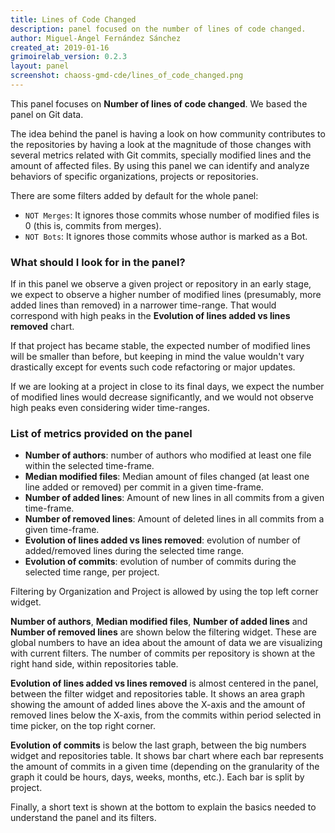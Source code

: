 ```yaml
---
title: Lines of Code Changed
description: panel focused on the number of lines of code changed.
author: Miguel-Ángel Fernández Sánchez
created_at: 2019-01-16
grimoirelab_version: 0.2.3
layout: panel
screenshot: chaoss-gmd-cde/lines_of_code_changed.png
---
```



This panel focuses on **Number of lines of code changed**. We based the panel on Git data.

The idea behind the panel is having a look on how community contributes to the repositories by having a look at the magnitude of those changes with several metrics related with Git commits, specially modified lines and the amount of affected files. By using this panel we can identify and analyze behaviors of specific organizations, projects or repositories.

There are some filters added by default for the whole panel:

* `NOT Merges`: It ignores those commits whose number of modified files is 0 (this is, commits from merges).
* `NOT Bots`: It ignores those commits whose author is marked as a Bot.

### What should I look for in the panel?

If in this panel we observe a given project or repository in an early stage, we expect to observe a higher number of modified lines (presumably, more added lines than removed) in a narrower time-range. That would correspond with high peaks in the **Evolution of lines added vs lines removed** chart.

If that project has became stable, the expected number of modified lines will be smaller than before, but keeping in mind the value wouldn't vary drastically except for events such code refactoring or major updates.

If we are looking at a project in close to its final days, we expect the number of modified lines would decrease significantly, and we would not observe high peaks even considering wider time-ranges.

### List of metrics provided on the panel
* **Number of authors**: number of authors who modified at least one file within the selected time-frame.
* **Median modified files**: Median amount of files changed (at least one line added or removed) per commit in a given time-frame.
* **Number of added lines**: Amount of new lines in all commits from a given time-frame.
* **Number of removed lines**: Amount of deleted lines in all commits from a given time-frame.
* **Evolution of lines added vs lines removed**: evolution of number of added/removed lines during the selected time range.
* **Evolution of commits**: evolution of number of commits during the selected time range, per project.

Filtering by Organization and Project is allowed by using the top left corner
widget.

**Number of authors**, **Median modified files**, **Number of added lines** and **Number of removed lines** are shown below the filtering widget.
These are global numbers to have an idea about the amount of data we are visualizing
with current filters. The number of commits per repository is shown at the right hand side, within
repositories table.

**Evolution of lines added vs lines removed** is almost centered in the panel, between the filter widget and repositories table. It shows an area graph showing the amount of added lines above the X-axis and the amount of removed lines below the X-axis, from the commits within period selected in time picker, on the top right corner.

**Evolution of commits** is below the last graph, between the big numbers widget and repositories table. It shows bar chart where each bar represents the amount of commits in a given time (depending on the granularity of the graph it could be hours, days, weeks, months, etc.). Each bar is split by project.

Finally, a short text is shown at the bottom to explain the basics needed to understand the panel and its filters.
